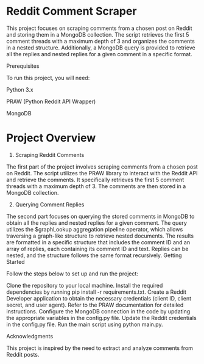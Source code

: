 # Reddit Comment Scraper
This project focuses on scraping comments from a chosen post on Reddit and storing them in a MongoDB collection. The script retrieves the first 5 comment threads with a maximum depth of 3 and organizes the comments in a nested structure. Additionally, a MongoDB query is provided to retrieve all the replies and nested replies for a given comment in a specific format.

 Prerequisites
 
To run this project, you will need:

Python 3.x

PRAW (Python Reddit API Wrapper)

MongoDB


# Project Overview

1. Scraping Reddit Comments

The first part of the project involves scraping comments from a chosen post on Reddit. The script utilizes the PRAW library to interact with the Reddit API and retrieve the comments. It specifically retrieves the first 5 comment threads with a maximum depth of 3. The comments are then stored in a MongoDB collection.

2. Querying Comment Replies

The second part focuses on querying the stored comments in MongoDB to obtain all the replies and nested replies for a given comment. The query utilizes the $graphLookup aggregation pipeline operator, which allows traversing a graph-like structure to retrieve nested documents. The results are formatted in a specific structure that includes the comment ID and an array of replies, each containing its comment ID and text. Replies can be nested, and the structure follows the same format recursively.
Getting Started

Follow the steps below to set up and run the project:

Clone the repository to your local machine.
Install the required dependencies by running pip install -r requirements.txt.
Create a Reddit Developer application to obtain the necessary credentials (client ID, client secret, and user agent). Refer to the PRAW documentation for detailed instructions.
Configure the MongoDB connection in the code by updating the appropriate variables in the config.py file.
Update the Reddit credentials in the config.py file.
Run the main script using python main.py.


Acknowledgments

This project is inspired by the need to extract and analyze comments from Reddit posts. 
